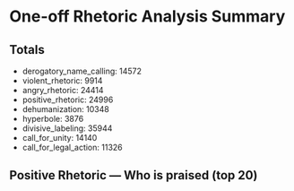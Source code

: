 # One-off Rhetoric Analysis Summary

## Totals

- derogatory_name_calling: 14572
- violent_rhetoric: 9914
- angry_rhetoric: 24414
- positive_rhetoric: 24996
- dehumanization: 10348
- hyperbole: 3876
- divisive_labeling: 35944
- call_for_unity: 14140
- call_for_legal_action: 11326

## Positive Rhetoric — Who is praised (top 20)
